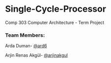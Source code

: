 # Single-Cycle-Processor
Comp 303 Computer Architecture - Term Project


### Team Members:

Arda Duman- [@ard6](https://github.com/ard6)

Arjin Renas Akgül- [@arjinakgul](https://github.com/arjinakgul)
  
